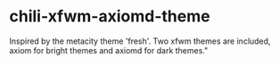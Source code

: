 # chili-xfwm-axiomd-theme

Inspired by the metacity theme 'fresh'.
Two xfwm themes are included, axiom for bright themes and axiomd for dark themes."

